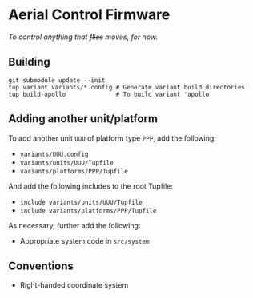 Aerial Control Firmware
=======================
_To control anything that ~~flies~~ moves, for now._

Building
--------

    git submodule update --init
    tup variant variants/*.config # Generate variant build directories
    tup build-apollo              # To build variant 'apollo'

Adding another unit/platform
----------------------------
To add another unit `UUU` of platform type `PPP`, add the following:

  * `variants/UUU.config`
  * `variants/units/UUU/Tupfile`
  * `variants/platforms/PPP/Tupfile`

And add the following includes to the root Tupfile:

  * `include variants/units/UUU/Tupfile`
  * `include variants/platforms/PPP/Tupfile`

As necessary, further add the following:

  * Appropriate system code in `src/system`

Conventions
-----------
* Right-handed coordinate system

